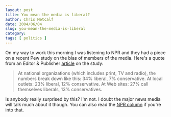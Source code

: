 ```yaml
---
layout: post
title: You mean the media is liberal?
author: Chris Metcalf
date: 2004/06/04
slug: you-mean-the-media-is-liberal
category: 
tags: [ politics ]
---
```


On my way to work this morning I was listening to NPR and they had a piece on a recent Pew study on the bias of members of the media. Here's a quote from an Editor & Publisher <a href="http://www.editorandpublisher.com/eandp/news/article_display.jsp?vnu_content_id=1000517184">article</a> on the study:
<blockquote>At national organizations (which includes print, TV and radio), the numbers break down like this: 34% liberal, 7% conservative. At local outlets: 23% liberal, 12% conservative. At Web sites: 27% call themselves liberals, 13% conservatives. </blockquote>
Is anybody really surprised by this? I'm not. I doubt the major news media will talk much about it though.
You can also read the <a href="http://www.npr.org/features/columns/column.php?columnId=2781901&wfId=1919999">NPR column</a> if you're into that.
